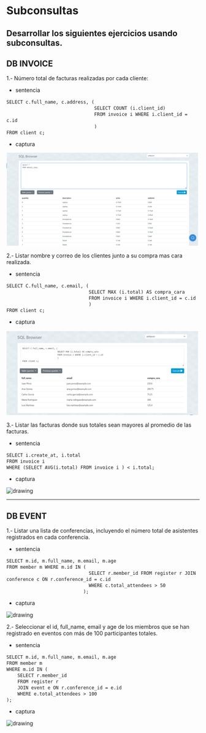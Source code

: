 # Subconsultas
## Desarrollar los siguientes ejercicios usando subconsultas.

## DB INVOICE
1.- Número total de facturas realizadas por cada cliente:
- sentencia
```
SELECT c.full_name, c.address, (
                                SELECT COUNT (i.client_id) 
                                FROM invoice i WHERE i.client_id = c.id
                                )
FROM client c;
```
- captura
<img src="Capturas/1.png" alt="drawing" width="500"/>

2.- Listar nombre y correo de los clientes junto a su compra mas cara realizada.
- sentencia
```
SELECT C.full_name, c.email, (
                              SELECT MAX (i.total) AS compra_cara 
                              FROM invoice i WHERE i.client_id = c.id
                              )
FROM client c;
```
- captura
<img src="Capturas/2.png" alt="drawing" width="500"/>

3.- Listar las facturas donde sus totales sean mayores al promedio de las facturas.
- sentencia
```
SELECT i.create_at, i.total 
FROM invoice i 
WHERE (SELECT AVG(i.total) FROM invoice i ) < i.total;
```
- captura
<img src="Capturas/Captura 3.png" alt="drawing" width="500"/>

---

## DB EVENT     
1.- Listar una lista de conferencias, incluyendo el número total de asistentes registrados en cada conferencia.
- sentencia
```
SELECT m.id, m.full_name, m.email, m.age 
FROM member m WHERE m.id IN (
                              SELECT r.member_id FROM register r JOIN conference c ON r.conference_id = c.id 
                              WHERE c.total_attendees > 50
                            );
```
- captura
<img src="Capturas/Captura 4.png" alt="drawing" width="500"/>

2.- Seleccionar el id, full_name, email y age de los miembros que se han registrado en eventos con más de 100 participantes totales.
- sentencia
```
SELECT m.id, m.full_name, m.email, m.age 
FROM member m 
WHERE m.id IN (
    SELECT r.member_id 
    FROM register r 
    JOIN event e ON r.conference_id = e.id 
    WHERE e.total_attendees > 100
);
```
- captura
<img src="Capturas/Captura 5.png" alt="drawing" width="500"/>
